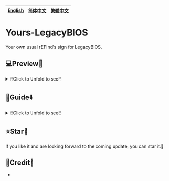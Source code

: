 [English](README.md)|[简体中文](自述文件.md)|[繁體中文](繁體中文.md)
--|--|--

# Yours-LegacyBIOS
Your own usual rEFInd's sign for LegacyBIOS.


## 💻️Preview👀

<details>
<summary>🖱️Click to Unfold to see🖱️</summary>

<img src="README/about.duet.png">
</details>

## 🧭Guide⬇️

<details>
<summary>🖱️Click to Unfold to see🖱️</summary>


</details>

## ⭐Star🌟
If you like it and are looking forward to the coming update, you can star it.💫

## 🎉Credit🎊
- 
